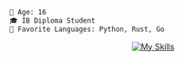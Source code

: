 
```diff 
🔞 Age: 16
🎓 IB Diploma Student
🌟 Favorite Languages: Python, Rust, Go
```
</p>


<div align="center">
  
[![My Skills](https://skillicons.dev/icons?i=astro,bash,css,discord,react,express,fastapi,flask,gitlab,github,golang,graphql,html,javascript,markdown,mongodb,mysql,netlify,nextjs,nodejs,python,react,rust,svelte,tailwind,typescript,vscode,vite)](https://skillicons.dev)
</div>

